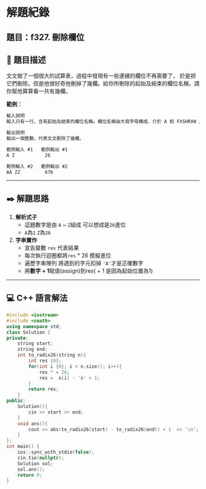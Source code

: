 # 解題紀錄

## 題目：f327. 刪除欄位

## 📙 題目描述
文文做了一個很大的試算表，過程中發現有一些連續的欄位不再需要了，
於是把它們刪除。但是他很好奇他刪掉了幾欄。給你所刪除的起始及結束的欄位名稱，請你幫他算算看一共有幾欄。

**範例：**
```txt
輸入說明
輸入只有一行，含有起始及結束的欄位名稱。欄位名稱由大寫字母構成，介於 A 和 FXSHRXW 之間 (含)，兩個欄位名稱間以空白隔開。

輸出說明
輸出一個整數，代表文文刪除了幾欄。
```

```txt
範例輸入 #1   範例輸出 #1 
A Z           26
```

```txt
範例輸入 #2   範例輸出 #2
AA ZZ         676
```
---

## ✒️ 解題思路
1. **解析式子**
   - 這題數字是由 `A` ~ `Z`組成 可以想成是`26`進位
   - `A`為`1`  `Z`為`26`
2. **字串實作**
   -  宣告變數 `res` 代表結果
   -  每次執行迴圈都將`res` * 26 模擬進位
   -  遍歷字串陣列 將遇到的字元扣掉 `'A'`才是正確數字
   -  將**數字 + 1**賦值(assign)到res( + 1 是因為起始位置為1)
---

## 💻 C++ 語言解法

```cc
#include <iostream>
#include <cmath>
using namespace std;
class Solution {
private:
    string start;
    string end;
    int to_radix26(string n){
        int res {0};
        for(int i {0}; i < n.size(); i++){
            res * = 26;
            res =  n[i] - 'A' + 1;
        }
        return res;
    }
public:
    Solution(){
        cin >> start >> end;
    }
    void ans(){
        cout << abs(to_radix26(start) - to_radix26(end)) + 1  << '\n';
    }
};
int main() {
    ios::sync_with_stdio(false);
    cin.tie(nullptr);
    Solution sol;
    sol.ans();
    return 0;
}
```
